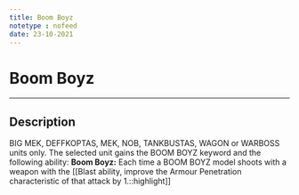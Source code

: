 ```yaml
---
title: Boom Boyz
notetype : nofeed
date: 23-10-2021
---
```


# Boom Boyz

---

## Description

BIG MEK, DEFFKOPTAS, MEK, NOB, TANKBUSTAS, WAGON or WARBOSS units only. The selected unit gains the BOOM BOYZ keyword and the following ability: **Boom Boyz:** Each time a BOOM BOYZ model shoots with a weapon with the [[Blast ability, improve the Armour Penetration characteristic of that attack by 1.::highlight]]
